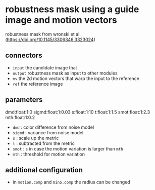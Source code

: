 # robustness mask using a guide image and motion vectors

robustness mask from wronski et al. (https://doi.org/10.1145/3306346.3323024)
## connectors

* `input`  the candidate image that
* `output` robustness mask as input to other modules
* `mv`     the 2d motion vectors that warp the input to the reference
* `ref`    the reference image

## parameters
dmd:float:1:0
sigmd:float:1:0.03
s:float:1:10
t:float:1:1.5
smot:float:1:2.3
mth:float:1:0.2
* `dmd` : color difference from noise model
* `sigmd` : variance from noise model
* `s` : scale up the metric
* `t` : subtracted from the metric
* `smot` : `s` in case the motion variation is larger than `mth`
* `mth` : threshold for motion variation

## additional configuration
* in `motion.comp` and `min5.comp` the radius can be changed
